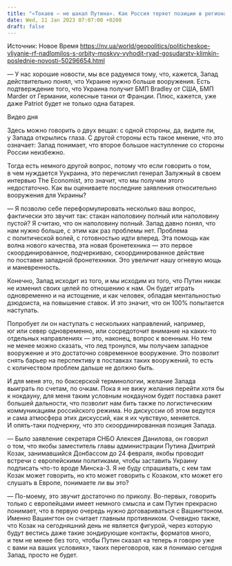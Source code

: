 ```yaml
---
title: "«Токаев — не шакал Путина». Как Россия теряет позиции в регионах, которые всегда считала «своими» — интервью с Климкиным"
date: Wed, 11 Jan 2023 07:07:00 +0200
draft: false
---
```

Источник: Новое Время https://nv.ua/world/geopolitics/politicheskoe-vliyanie-rf-nadlomilos-s-orbity-moskvy-vyhodit-ryad-gosudarstv-klimkin-poslednie-novosti-50296654.html


— У нас хорошие новости, мы все радуемся тому, что, кажется, Запад действительно понял, что Украине нужно больше вооружения. Есть подтверждение того, что Украина получит БМП Bradley от США, БМП Marder от Германии, колесные танки от Франции. Плюс, кажется, уже даже Patriot будет не только одна батарея.

 Видео дня   

Здесь можно говорить о двух вещах: с одной стороны, да, видите ли, у Запада открылись глаза. С другой стороны есть такое мнение, что это означает: Запад понимает, что второе большое наступление со стороны России неизбежно.

Тогда есть немного другой вопрос, потому что если говорить о том, в чем нуждается Уукраина, это перечислил генерал Залужный в своем интервью The Economist, это значит, что мы получим этого недостаточно. Как вы оцениваете последние заявления относительно вооружения для Украины?

— Я позволю себе переформулировать несколько ваш вопрос, фактически это звучит так: стакан наполовину полный или наполовину пустой? Я считаю, что он наполовину полный. Запад давно понял, что нам нужно больше, с этим как раз проблемы нет. Проблема с политической волей, с готовностью идти вперед. Эта помощь как волна нового качества, эта новая бронетехника — это первое скоординированное, подчеркиваю, скоординированное действие по поставке западной бронетехники. Это увеличит нашу огневую мощь и маневренность.

Конечно, Запад исходит из того, и мы исходим из того, что Путин никак не изменил своих целей по отношению к нам. Он будет играть одновременно и на истощение, и как человек, обладая ментальностью дзюдоиста, на повышение ставок. И это значит, что он 100% попытается наступать.

Попробует ли он наступать с нескольких направлений, например, юг или север одновременно, или сосредоточит внимание на каких-то отдельных направлениях — это, наконец, вопрос к военным. Но тем не менее можно сказать, что лед тронулся, мы получаем западное вооружение и это достаточно современное вооружение. Это позволит снять барьер на перспективу в поставках таких вооружений, то есть с количеством проблем дальше не должно быть.

И для меня это, по боксерской терминологии, желание Запада выиграть по счетам, по очкам. Пока я не вижу желания перейти хотя бы к нокдауну, для меня таким условным нокдауном будет поставка ракет большей дальности, что позволит нам бить также по логистическим коммуникациям российского режима. Но дискуссии об этом ведутся и сама атмосфера этих дискуссий, как я их чувствую, меняется. И опять-таки подчеркну, что это скоординированная позиция Запада.

— Было заявление секретаря СНБО Алексея Данилова, он говорил о том, что якобы заместитель главы администрации Путина Дмитрий Козак, занимавшийся Донбассом до 24 февраля, якобы проводит встречи с европейскими политиками, чтобы заставить Украину подписать что-то вроде Минска-3. Я не буду спрашивать, с кем там Козак может говорить, но кто может говорить с Козаком, кто может его слушать в Европе, понимаете ли вы это?

— По-моему, это звучит достаточно по приколу. Во-первых, говорить только с европейцами имеет немного смысла и сам Путин прекрасно понимает, что в первую очередь нужно договариваться с Вашингтоном. Именно Вашингтон он считает главным противником. Очевидно также, что Козак на сегодняшний день не является фигурой, через которую будут вестись даже такие зондирующие контакты, форматов много, и тем не менее без того, чтобы Путин сказал «а теперь я говорю уже с вами на ваших условиях», таких переговоров, как я понимаю сегодня Запад, просто не будет.
